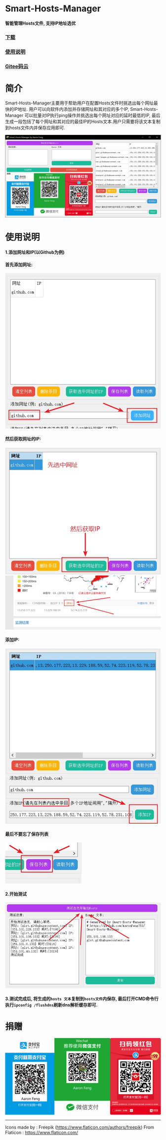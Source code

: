 # Smart-Hosts-Manager
#### 智能管理Hosts文件, 支持IP地址选优
### [下载](https://github.com/AaronFeng753/Smart-Hosts-Manager/releases)
### [使用说明](https://github.com/AaronFeng753/Smart-Hosts-Manager#%E4%BD%BF%E7%94%A8%E8%AF%B4%E6%98%8E)
### [Gitee码云](https://gitee.com/aaronfeng0711/Smart-Hosts-Manager)
# 简介
Smart-Hosts-Manager主要用于帮助用户在配置Hosts文件时挑选出每个网址最快的IP地址.
用户可以向软件内添加并存储网址和其对应的多个IP, Smart-Hosts-Manager 可以批量对IP执行ping操作并挑选出每个网址对应的延时最低的IP, 最后生成一段包括了每个网址和其对应的最佳IP的Hosts文本.用户只需要将该文本复制到hosts文件内并保存应用即可.

![mainwindow](/Screenshots/mainwindow.jpg)

# 使用说明
#### 1.添加网址和IP(以Github为例)

#### 首先添加网址:
![AddWebSite](/Screenshots/AddWebSite.jpg)
#### 然后获取网址的IP:
![GetIP](/Screenshots/GetIP.jpg)
![CopyIP](/Screenshots/CopyIP.jpg)
#### 添加IP:
![AddIP](/Screenshots/AddIP.jpg)
#### 最后不要忘了保存列表
![SaveList](/Screenshots/SaveList.jpg)
#### 2.开始测试
![StartTest](/Screenshots/StartTest.jpg)
#### 3.测试完成后, 将生成的`hosts 文本`复制到`hosts文件`内保存, 最后打开CMD命令行执行`ipconfig /flushdns`刷新dns解析缓存即可.

# 捐赠
![donate](/Donate_QRCode.jpg)

---

Icons made by : Freepik (https://www.flaticon.com/authors/freepik) From Flaticon : https://www.flaticon.com/
